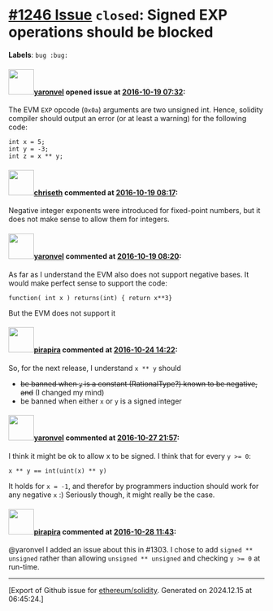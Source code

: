 # [\#1246 Issue](https://github.com/ethereum/solidity/issues/1246) `closed`: Signed EXP operations should be blocked
**Labels**: `bug :bug:`


#### <img src="https://avatars.githubusercontent.com/u/19823963?v=4" width="50">[yaronvel](https://github.com/yaronvel) opened issue at [2016-10-19 07:32](https://github.com/ethereum/solidity/issues/1246):

The EVM `EXP` opcode (`0x0a`) arguments are two unsigned int.
Hence, solidity compiler should output an error (or at least a warning) for the following code:

```
int x = 5;
int y = -3;
int z = x ** y;
```


#### <img src="https://avatars.githubusercontent.com/u/9073706?v=4" width="50">[chriseth](https://github.com/chriseth) commented at [2016-10-19 08:17](https://github.com/ethereum/solidity/issues/1246#issuecomment-254745442):

Negative integer exponents were introduced for fixed-point numbers, but it does not make sense to allow them for integers.

#### <img src="https://avatars.githubusercontent.com/u/19823963?v=4" width="50">[yaronvel](https://github.com/yaronvel) commented at [2016-10-19 08:20](https://github.com/ethereum/solidity/issues/1246#issuecomment-254746202):

As far as I understand the EVM also does not support negative bases.
It would make perfect sense to support the code:

```
function( int x ) returns(int) { return x**3}
```

But the EVM does not support it

#### <img src="https://avatars.githubusercontent.com/u/44281?u=19789513178700ad73a6cf535a40fbbfdc1ad615&v=4" width="50">[pirapira](https://github.com/pirapira) commented at [2016-10-24 14:22](https://github.com/ethereum/solidity/issues/1246#issuecomment-255754538):

So, for the next release, I understand `x ** y` should
- <del>be banned when `y` is a constant (RationalType?) known to be negative, and</del> (I changed my mind)
- be banned when either `x` or `y` is a signed integer

#### <img src="https://avatars.githubusercontent.com/u/19823963?v=4" width="50">[yaronvel](https://github.com/yaronvel) commented at [2016-10-27 21:57](https://github.com/ethereum/solidity/issues/1246#issuecomment-256781769):

I think it might be ok to allow x to be signed.
I think that for every `y >= 0`:

```
x ** y == int(uint(x) ** y)
```

It holds for `x = -1`, and therefor by programmers induction should work for any negative `x` :)
Seriously though, it might really be the case.

#### <img src="https://avatars.githubusercontent.com/u/44281?u=19789513178700ad73a6cf535a40fbbfdc1ad615&v=4" width="50">[pirapira](https://github.com/pirapira) commented at [2016-10-28 11:43](https://github.com/ethereum/solidity/issues/1246#issuecomment-256900006):

@yaronvel I added an issue about this in #1303.  I chose to add `signed ** unsigned` rather than allowing `unsigned ** unsigned` and checking `y >= 0` at run-time.


-------------------------------------------------------------------------------



[Export of Github issue for [ethereum/solidity](https://github.com/ethereum/solidity). Generated on 2024.12.15 at 06:45:24.]
